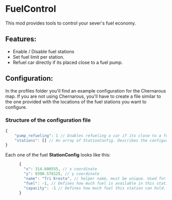 # FuelControl

This mod provides tools to control your sever's fuel economy.

## Features:

- Enable / Disable fuel stations
- Set fuel limit per station.
- Refuel car directly if its placed close to a fuel pump.

## Configuration:
In the profiles folder you'll find an example configuration for the Chernarous map. If you are not using Chernarous, you'll have to create a file similar to the one provided with the locations of the fuel stations you want to configure.


### Structure of the configuration file

```js
{
    "pump_refueling": 1 // Enables refueling a car if its close to a fuel pump. 1 = enabled, 0 = disabled
    "stations": [] // An array of StationConfig. Describes the configurations for each one of the stations.
}
```

Each one of the fuel **StationConfig** looks like this:
```js
      {
        "x": 314.600555, // x coordinate
        "y": 9390.578125, // y coordinate
        "name": "Tri Kresta", // helper name, must be unique. Used for logging and identification of the station.
        "fuel": -1, // Defines how much fuel is available in this station. -1 means infinite. Set it to 0 to disable the station.
        "capacity": -1 // Defines how much fuel this station can hold. -1 means infinite. This property is not used at the moment.
      }
```